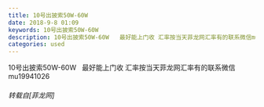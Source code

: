 ```yaml
---
title: 10号出披索50W-60W
date: 2018-9-8 01:09
keywords: 10号出披索50W-60W
description: 10号出披索50W-60W   最好能上门收 汇率按当天菲龙网汇率有的联系微信mu19941026
categories: used
---
```

<td class="t_f" id="postmessage_1760661">

10号出披索50W-60W   最好能上门收 汇率按当天菲龙网汇率有的联系微信mu19941026</td>
###### 转载自[菲龙网]